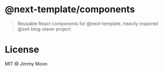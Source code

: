 # @next-template/components

> Reusable React components for @next-template. heavily inspored @zeit blog-starer project

# License

MIT @ Jimmy Moon